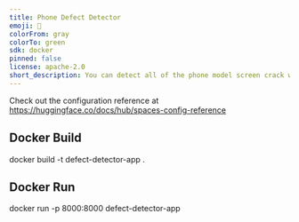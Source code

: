 ```yaml
---
title: Phone Defect Detector
emoji: 🚀
colorFrom: gray
colorTo: green
sdk: docker
pinned: false
license: apache-2.0
short_description: You can detect all of the phone model screen crack with this
---
```


Check out the configuration reference at https://huggingface.co/docs/hub/spaces-config-reference


## Docker Build
docker build -t defect-detector-app .

## Docker Run
docker run -p 8000:8000 defect-detector-app